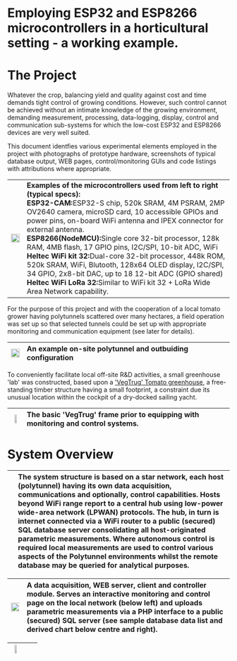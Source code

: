 # Employing ESP32 and ESP8266 microcontrollers in a horticultural setting - a working example.

# The Project

Whatever the crop, balancing yield and quality against cost and time  demands tight control of growing conditions. However, such control cannot be achieved without an intimate knowledge of the growing environment, demanding measurement, processing, data-logging, display, control and communication sub-systems for which the low-cost ESP32 and ESP8266 devices are very well suited.

This document identfies various experimental elements employed in the project with photographs of prototype hardware, screenshots of typical database output, WEB pages, control/monitoring GUIs and code listings with attributions where appropriate.

|   |   |
|---|:--|	
|<image src = "images/ESP32 and ESP8266 variants.jpg" width = "100%">|<b>Examples of the microcontrollers used from left to right (typical specs):</b> <br><b>ESP32-CAM:</b>ESP32-S chip, 520k SRAM, 4M PSRAM, 2MP OV2640 camera, microSD card, 10 accessible GPIOs and power pins, on-board WiFi antenna and IPEX connector for external antenna.<br><b>ESP8266(NodeMCU):</b>Single core 32-bit processor, 128k RAM, 4MB flash, 17 GPIO pins, I2C/SPI, 10-bit ADC, WiFi<br><b>Heltec WiFi kit 32:</b>Dual-core 32-bit processor, 448k ROM, 520k SRAM, WiFi, Blutooth, 128x64 OLED display, I2C/SPI, 34 GPIO, 2x8-bit DAC, up to 18 12-bit ADC (GPIO shared)<br><b>Heltec WiFi LoRa 32:</b>Similar to WiFi kit 32 + LoRa Wide Area Network capability.|
	
For the purpose of this project and with the cooperation of a local tomato grower having  polytunnels scattered over many hectares, a field operation was set up so that selected tunnels could be set up with appropriate monitoring and communication equipment (see later for details).

|<image src = "images/typical%20small%20scale%20tunnel%20setup.s.jpg" width = "100%">|An example on-site polytunnel and outbuiding configuration|
|---|:--|

To conveniently facilitate local off-site R&D activities, a small greenhouse 'lab' was constructed, based upon a <a href="https://www.quickcrop.co.uk/product/vegtrug-tomato-greenhouse"> 'VegTrug' Tomato greenhouse</a>, a free-standing timber structure having a small footprint, a constraint due its unusual location within the cockpit of a dry-docked sailing yacht.

|<image src = "images/Vegtrug frame with cover.jpg" width = "50%">|The basic 'VegTrug' frame prior to equipping with monitoring and control systems.|
|---|:--|

# System Overview


|   |The system structure is based on a star network,  each host (polytunnel) having its own data acquisition, communications and optionally, control capabilities. Hosts beyond WiFi range report to a central hub using low-power wide-area network (LPWAN) protocols.  The hub, in turn is internet connected via a WiFi router to a public (secured)  SQL database server consolidating all host-originated parametric measurements. Where autonomous control is required local measurements are used to control various aspects of the Polytunnel environments whilst the remote database may be queried for analytical purposes. |
|---|:--|

|<image src="images/ESP8266%20autonomous%20data%20acquisition%2C%20telemetry%20and%20control.jpg" width="120%">|A data acquisition, WEB server, client and controller module. Serves an interactive monitoring and control page on the local network (below left) and uploads parametric measurements via a PHP interface to a public (secured) SQL server (see sample database data list and derived chart below centre and right). |
|---|:--|
	
|<image src = "web/VegTrug%20Control%20Panel.jpg" width="50%">|   |   |
|---|---|---|

